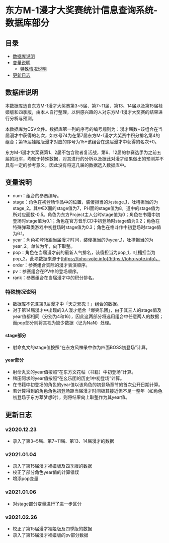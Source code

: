 # 东方M-1漫才大奖赛统计信息查询系统-数据库部分

## 目录
* [数据库说明](#数据库说明)
* [变量说明](#变量说明)
	* [特殊情况说明](#特殊情况说明)
* [更新日志](#更新日志)


## 数据库说明
本数据库选自东方M-1漫才大奖赛第3\~5届、第7~11届、第13、14届以及第15届袿姬版和四季版，由本人自行整理，以供感兴趣的人对东方M-1漫才大奖赛的结果进行分析与预测。

本数据库为CSV文件。数据库第一列的序号的编号规则为：漫才届数+该组合在当届漫才中获得的名次，如序号74为在第7届东方M-1漫才大奖赛中积分排名第4的组合；第15届袿姬版漫才对应的序号为15+该组合在这届漫才中获得的名次+0。

东方M-1漫才大奖赛第1、2届不包含败者复活战，第6、12届的参赛选手为之前五届的冠军，均属于特殊数据，对其进行的分析以及据此对漫才结果做出的预测并不具有一定的参考意义，因此没有将这几届的数据选入数据库中。


## 变量说明
* num：组合的参赛编号。
* stage：角色在初登场作品中的位置，装傻担当的为stage_1，吐槽担当的为stage_2。其中EX面的stage值为7，PH面的stage值为8，道中的stage值为所对应面数-0.5。角色为东方Project主人公时stage值为0；角色在书籍中初登场时stage值为0.1；角色在官方音乐CD中初登场时stage值为0.2；角色在特殊弹幕类游戏中初登场时stage值为0.3；角色在格斗作中初登场时stage值为6.1。
* year：角色初登场距当届漫才时间，装傻担当的为year_1，吐槽担当的为year_2。单位为年，向下取整。
* pop：角色在当届漫才前的最新人气排名，装傻担当为pop_1，吐槽担当为pop_2。此项数据来源于[https://toho-vote.info](https://toho-vote.info)。
* order：参赛组合实际的漫才表演顺序。
* pv：参赛组合在PV中的登场顺序。
* rank：参赛组合在当届漫才中的积分排名。

### 特殊情况说明
* 数据库不包含第9届漫才中「天之邪鬼！」组合的数据。
* 对于第14届漫才中出现的3人漫才组合「爆笑乐团」，由于其三人的stage值及year值都相同（分别为4和16），因此这两部分将选用组合中任意两人的数据；而pop部分则将其视为缺少数据（记为NaN）处理。

#### stage部分
* 射命丸文的stage值按照“在东方风神录中作为四面BOSS初登场”计算。

#### year部分
* 射命丸文的year值按照“在东方文花帖（书籍）中初登场”计算。
* 稗田阿求的year值按照“在幺乐团的历史1中初登场”计算。
* 在书籍中初登场的角色的year值以该角色的初登场章节的首次公开日期计算。
* 若计算得到的角色角色初登场距当届漫才时间极其接近但不足一整年（如角色初登场于东方萃梦想时），则将结果向上取整作为其year值。


## 更新日志

### v2020.12.23
* 录入了第3\~5届、第7~11届、第13、14届漫才的数据

### v2021.01.04
* 录入了第15届漫才袿姬版及四季版的数据
* 校正了部分角色year值的计算错误
* 增添pop变量

### v2021.01.06
* 对stage部分变量进行了进一步区分

### v2021.02.26
* 校正了第15届漫才袿姬版及四季版的数据
* 录入了第15届漫才袿姬版的pv部分数据
